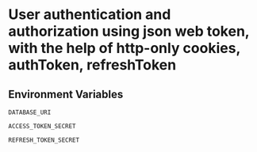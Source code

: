 # User authentication and authorization using json web token, with the help of http-only cookies, authToken, refreshToken 

## Environment Variables

`DATABASE_URI`

`ACCESS_TOKEN_SECRET`

`REFRESH_TOKEN_SECRET`

